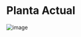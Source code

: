 # Planta Actual
![image](https://github.com/danielCamiloP/TecnomecatroniX/assets/82681128/8c99a6cd-a64e-4e11-ada0-daba3063b185)
